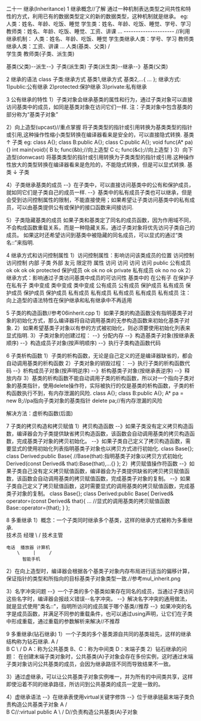二十一 继承(Inheritance)
1 继承概念//了解
  	通过一种机制表达类型之间共性和特性的方式，利用已有的数据类型定义的新的数据类型，这种机制就是继承。
	eg:
		人类：姓名、年龄、吃饭、睡觉
		学生类：姓名、年龄、吃饭、睡觉、学号、学习
		教师类：姓名、年龄、吃饭、睡觉、工资、讲课
		...	
		---------------------
		//利用继承机制：
		人类：姓名、年龄、吃饭、睡觉
		学生类继承人类：学号、学习
		教师类继承人类：工资、讲课
		...	
		人类(基类、父类)
	  /    \
 学生类	教师类(子类、派生类)  
 
 基类(父类)--派生--》子类(派生类)
 子类(派生类)--继承--》基类(父类)

2 继承的语法
	class 子类:继承方式 基类1,继承方式 基类2,...{
		...
	};
	继承方式:
	1)public:公有继承
	2)protected:保护继承
	3)private:私有继承

3 公有继承的特性
1）子类对象会继承基类的属性和行为，通过子类对象可以直接访问基类中的成员，如同是基类对象在访问它们一样.
 注：子类对象中包含基类的部分称为“基类子对象”

2）向上造型(upcast)//重点掌握
  将子类类型的指针或引用转换为基类类型的指针或引用,这种操作性缩小类型转换在编译器看来是安全的，可以直接隐式转换.
	基类
	 ↑
	子类
	eg:
	class A{};
	class B:public A{};
	class C:public A{};
	void func(A* pa){}
	int main(void){
		B b;
		func(&b);//向上造型
		C c;
		func(&c);//向上造型
	}
3）向下造型(donwcast)
  将基类类型的指针或引用转换为子类类型的指针或引用.这种操作性放大的类型转换在编译器看来是危险的，不能隐式转换，但是可以显式转换.
	基类
	 ↓
	子类

4）子类继承基类的成员
--》在子类中，可以直接访问基类中的公有和保护成员，就如同它们是子类自己的成员一样.
--》基类中的私有成员子类也可以继承，但是会受到访问控制属性的限制，不能直接使用；如果希望让子类访问基类中的私有成员，可以由基类提供公有或保护的接口函数来间接访问.

5）子类隐藏基类的成员
   如果子类和基类定了同名的成员函数，因为作用域不同，不会构成函数重载关系，而是一种隐藏关系，通过子类对象将优先访问子类自己的成员。
   如果这时还希望访问到基类中被隐藏的同名成员，可以显式的通过“类名::”来指明.
   
4 继承方式和访问控制属性
1）访问控制属性：影响访问该类成员的位置
访问控制		访问控制		内部	子类	外部	友元
限定符		属性			访问	访问	访问	访问
public		公有成员		ok		ok		ok		ok
protected	保护成员		ok		ok		no		ok
private		私有成员		ok		no		no		ok
2）继承方式：影响通过子类访问基类中成员的可访问性
基类中的		在公有子		在保护子		在私有子
				类中变成		类中变成		类中变成
公有成员		公有成员		保护成员		私有成员
保护成员		保护成员		保护成员		私有成员
私有成员		私有成员		私有成员		私有成员
注：向上造型的语法特性在保护继承和私有继承中不再适用

5 子类的构造函数//参考06inherit.cpp
1）如果子类的构造函数没有指明基类子对象的初始化方式，那么编译器将自动调用基类的无参构造函数来初始化基类子对象.
2）如果希望基类子对象以有参的方式被初始化，则必须要使用初始化列表来显式指明.
3）子类对象的创建过程：
--》分配内存
--》构造基类子对象(按继承表顺序)
--》构造成员子对象(按声明顺序)
--》执行子类构造函数代码

6 子类析构函数
1）子类的析构函数，无论是自己定义的还是编译器缺省的，都会自动调用基类的析构函数
2）子类对象的销毁过程：
--》执行子类的析构函数代码
--》析构成员子对象(按声明逆序)
--》析构基类子对象(按继承表逆序)
--》释放内存
3）基类的析构函数不能自动调用子类的析构函数，所以对一个指向子类对象的基类指针，使用delete操作符，实际被执行的仅是基类的析构函数，子类的析构函数执行不到，有内存泄漏的风险.
   class A{};
   class B:public A{};
   A* pa = new B;//pa指向子类对象的基类指针
   delete pa;//有内存泄漏的风险
   
   解决方法：虚析构函数(后面)

7 子类的拷贝构造和拷贝赋值
1）拷贝构造函数
--》如果子类没有定义拷贝构造函数，编译器会为子类提供缺省拷贝构造函数，该函数会自动调用基类的拷贝构造函数，完成基类子对象的拷贝初始化。
--》如果子类自己定义了拷贝构造函数，需要显式的使用初始化列表指明基类子对象也以拷贝方式进行初始化.
	class Base{};
	class Derived:public Base{
		//Base(that):指明基类子对象以拷贝方式初始化
		Derived(const Derived& that):Base(that),...{}
	};
2）拷贝赋值操作符函数
--》如果子类自己没有定义拷贝赋值函数，编译器会为子类提供缺省的拷贝拷贝赋值函数，该函数会自动调用基类的拷贝赋值函数，完成基类子对象的复制。
--》如果子类自己定义了拷贝赋值函数，这时需要显式的调用基类的拷贝赋值函数，完成基类子对象的复制。
   class Base{};
	class Derived:public Base{
		Derived& operator=(const Derived& that){
			...
			//显式的调用基类的拷贝赋值函数
			Base::operator=(that);
		}
	};

8 多重继承
1）概念：一个子类同时继承多个基类，这样的继承方式被称为多重继承.	
	技术员	经理
		\     /
	   技术主管
	   
	电话	播放器	计算机
		\     |		/
	      智能手机
2）在向上造型时，编译器会根据各个基类子对象内存布局进行适当的偏移计算，保证指针的类型和所指向的目标基类子对象类型一致.//参考mul_inherit.png

3）名字冲突问题
--》一个子类的多个基类如果存在同名的成员，当通过子类访问这些名字时，编译器会报歧义错误--名字冲突。
--》解决名字冲突的通用做法，就是显式使用"类名::"，指明所访问的成员属于哪个基类//推荐
--》如果冲突的名字是成员函数，并满足不同参的重载条件，也可以通过using声明，让它们在子类中形成重载，通过重载的参数解析来解决//不推荐

9 多重继承(钻石继承)
1）一个子类的多个基类源自共同的基类祖先，这样的继承结构称为钻石继承.
		 A
		/ \
	  B	C
	   \ /
	    D 
	  A：称为公共基类
	  B、C：称为中间类
	  D：末端子类
2）钻石继承的问题：
	在创建末端子类对象时，公共基类(A)子对象会存在多份实例，这时通过末端子类对象访问公共基类的成员，会因为继承路径不同而导致结果不一致。
	
3）通过虚继承，可以让公共基类子对象实例唯一，并为所有的中间类共享，这样即使沿着不同的继承路径，所访问到公共基类的成员一定是一致的。

4）虚继承语法
--》在继承表使用virtual关键字修饰
--》位于继承链最末端子类负责构造公共基类子对象
		 A
		/ \
	  B	C//:virtual public A
	   \ /
	    D//负责构造公共基类(A)子对象 
